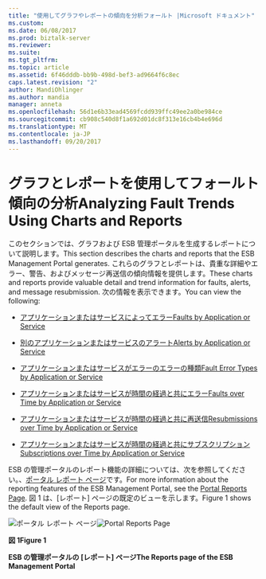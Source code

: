 ```yaml
---
title: "使用してグラフやレポートの傾向を分析フォールト |Microsoft ドキュメント"
ms.custom: 
ms.date: 06/08/2017
ms.prod: biztalk-server
ms.reviewer: 
ms.suite: 
ms.tgt_pltfrm: 
ms.topic: article
ms.assetid: 6f46dddb-bb9b-498d-bef3-ad9664f6c8ec
caps.latest.revision: "2"
author: MandiOhlinger
ms.author: mandia
manager: anneta
ms.openlocfilehash: 56d1e6b33ead4569fcdd939ffc49ee2a0be984ce
ms.sourcegitcommit: cb908c540d8f1a692d01dc8f313e16cb4b4e696d
ms.translationtype: MT
ms.contentlocale: ja-JP
ms.lasthandoff: 09/20/2017
---
```

# <a name="analyzing-fault-trends-using-charts-and-reports"></a><span data-ttu-id="a08c8-102">グラフとレポートを使用してフォールト傾向の分析</span><span class="sxs-lookup"><span data-stu-id="a08c8-102">Analyzing Fault Trends Using Charts and Reports</span></span>
<span data-ttu-id="a08c8-103">このセクションでは、グラフおよび ESB 管理ポータルを生成するレポートについて説明します。</span><span class="sxs-lookup"><span data-stu-id="a08c8-103">This section describes the charts and reports that the ESB Management Portal generates.</span></span> <span data-ttu-id="a08c8-104">これらのグラフとレポートは、貴重な詳細やエラー、警告、およびメッセージ再送信の傾向情報を提供します。</span><span class="sxs-lookup"><span data-stu-id="a08c8-104">These charts and reports provide valuable detail and trend information for faults, alerts, and message resubmission.</span></span> <span data-ttu-id="a08c8-105">次の情報を表示できます。</span><span class="sxs-lookup"><span data-stu-id="a08c8-105">You can view the following:</span></span>  
  
-   [<span data-ttu-id="a08c8-106">アプリケーションまたはサービスによってエラー</span><span class="sxs-lookup"><span data-stu-id="a08c8-106">Faults by Application or Service</span></span>](../esb-toolkit/faults-by-application-or-service.md)  
  
-   [<span data-ttu-id="a08c8-107">別のアプリケーションまたはサービスのアラート</span><span class="sxs-lookup"><span data-stu-id="a08c8-107">Alerts by Application or Service</span></span>](../esb-toolkit/alerts-by-application-or-service.md)  
  
-   [<span data-ttu-id="a08c8-108">アプリケーションまたはサービスがエラーのエラーの種類</span><span class="sxs-lookup"><span data-stu-id="a08c8-108">Fault Error Types by Application or Service</span></span>](../esb-toolkit/fault-error-types-by-application-or-service.md)  
  
-   [<span data-ttu-id="a08c8-109">アプリケーションまたはサービスが時間の経過と共にエラー</span><span class="sxs-lookup"><span data-stu-id="a08c8-109">Faults over Time by Application or Service</span></span>](../esb-toolkit/faults-over-time-by-application-or-service.md)  
  
-   [<span data-ttu-id="a08c8-110">アプリケーションまたはサービスが時間の経過と共に再送信</span><span class="sxs-lookup"><span data-stu-id="a08c8-110">Resubmissions over Time by Application or Service</span></span>](../esb-toolkit/resubmissions-over-time-by-application-or-service.md)  
  
-   [<span data-ttu-id="a08c8-111">アプリケーションまたはサービスが時間の経過と共にサブスクリプション</span><span class="sxs-lookup"><span data-stu-id="a08c8-111">Subscriptions over Time by Application or Service</span></span>](../esb-toolkit/subscriptions-over-time-by-application-or-service.md)  
  
 <span data-ttu-id="a08c8-112">ESB の管理ポータルのレポート機能の詳細については、次を参照してください。、[ポータル レポート ページ](../esb-toolkit/portal-reports-page.md)です。</span><span class="sxs-lookup"><span data-stu-id="a08c8-112">For more information about the reporting features of the ESB Management Portal, see the [Portal Reports Page](../esb-toolkit/portal-reports-page.md).</span></span> <span data-ttu-id="a08c8-113">図 1 は、[レポート] ページの既定のビューを示します。</span><span class="sxs-lookup"><span data-stu-id="a08c8-113">Figure 1 shows the default view of the Reports page.</span></span>  
  
 <span data-ttu-id="a08c8-114">![ポータル レポート ページ](../esb-toolkit/media/portalreportspage.gif "PortalReportsPage")</span><span class="sxs-lookup"><span data-stu-id="a08c8-114">![Portal Reports Page](../esb-toolkit/media/portalreportspage.gif "PortalReportsPage")</span></span>  
  
 <span data-ttu-id="a08c8-115">**図 1**</span><span class="sxs-lookup"><span data-stu-id="a08c8-115">**Figure 1**</span></span>  
  
 <span data-ttu-id="a08c8-116">**ESB の管理ポータルの [レポート] ページ**</span><span class="sxs-lookup"><span data-stu-id="a08c8-116">**The Reports page of the ESB Management Portal**</span></span>